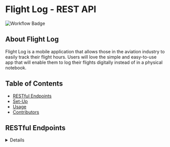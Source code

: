 # Flight Log - REST API
![Workflow Badge](https://github.com/Flight-Log/flight-log-be/actions/workflows/run-tests.yml/badge.svg)

 
## About Flight Log
Flight Log is a mobile application that allows those in the aviation industry to easily track their flight hours. Users will love the simple and easy-to-use app that will enable them to log their flights digitally instead of in a physical notebook. 

## Table of Contents
- [RESTful Endpoints](#restful-endpoints)
- [Set-Up](#set-up)
- [Usage](#usage)
- [Contributors](#contributors)

## RESTful Endpoints

<details close>

### [Get A User](https://flight-log-be-24cea5be4c8e.herokuapp.com/api/v1/users/1/) 

<details close>
    
```http
GET /api/v1/users/:id/
```

<summary>  Details </summary>
<br>
    
Parameters: <br>
```
User ID
```

| Code | Description |
| :--- | :--- |
| 200 | `OK` |

Example Value:

```json
{
    "data": {
        "id": "1",
        "type": "user",
        "attributes": {
            "first_name": "Samuel",
            "last_name": "Adams"
        }
    }
}

```

| Code | Description |
| :--- | :--- |
| 404 | `Not Found` |

Example Value:

```json
{
    "errors": [{ "detail": "User not found."}]
}
```
</details>

### [Get All Users](https://flight-log-be-24cea5be4c8e.herokuapp.com/api/v1/users/)

<details close>
    
```http
GET /api/v1/users/
```

<summary>  Details </summary>
<br>
    
Parameters: <br>
```
None
```

| Code | Description |
| :--- | :--- |
| 200 | `OK` |

Example Value:

```json
{
    "data": [{
        "id": "1",
        "type": "user",
        "attributes": {
            "first_name": "Samuel",
            "last_name": "Adams"
        }
    }, {
        "id": "2",
        "type": "user",
        "attributes": {
            "first_name": "Mike",
            "last_name": "Jones"
        }
    }]
}

```
</details>
    
### [Get All Flights for a User](https://flight-log-be-24cea5be4c8e.herokuapp.com/api/v1/users/1/flights/)

<details close>

```http
GET /api/v1/users/:id/flights/
```

<summary>  Details </summary>
<br>
    
Parameters: <br>
```
User ID
```

| Code | Description |
| :--- | :--- |
| 200 | `OK` |

Example Value:

```json
{
    "data": [
        {
            "id": "1",
            "type": "flight",
            "attributes": {
                "night_hours": "2.0",
                "day_hours": "1.0",
                "aircraft": "Boeing 737",
                "description": "great time!",
                "date": "2023-03-09",
                "start_location": "DEN",
                "end_location": "LAX",
                "role": "pilot"
            }
        },
        {
            "id": "2",
            "type": "flight",
            "attributes": {
                "night_hours": "4.0",
                "day_hours": "0.0",
                "aircraft": "Boeing 737",
                "description": "whoops we crashed!",
                "date": "2023-05-09",
                "start_location": "MIA",
                "end_location": "MSY",
                "role": "co-pilot"
            }
        },
        {
            "id": "3",
            "type": "flight",
            "attributes": {
                "night_hours": "9.0",
                "day_hours": "1.0",
                "aircraft": "Boeing 737",
                "description": "meh",
                "date": "2023-04-31",
                "start_location": "ATL",
                "end_location": "DAL",
                "role": "pilot"
            }
        }
    ]
}
```

| Code | Description |
| :--- | :--- |
| 404 | `Not Found` |

Example Value:

```json

{
    "errors": [{ "detail": "Invalid user id."}]
}
```
</details>

### Create a Flight

<details close>

```http
POST /api/v1/users/:id/flights/
```

<summary>  Details </summary>
<br>
    
Required Parameters: <br>
```
Aircraft, Date, Start Location, End Location, Role
```

Optional Parameters: <br>
```
Night Hours, Day Hours, Description
Note: Hours will default to 0 if left blank
```

| Code | Description |
| :--- | :--- |
| 201 | `OK` |

Example Value:

```json

{
    "data": {
        "id": "1",
        "type": "flight",
        "attributes": {
            "night_hours": "2.0",
            "day_hours": "1.0",
            "aircraft": "Boeing 737",
            "description": "great time!",
            "date": "2023-03-09",
            "start_location": "DEN",
            "end_location": "LAX",
            "role": "pilot"
        }
    }
}
```

| Code | Description |
| :--- | :--- |
| 422 | `Unprocessable Entity` |

Example Value:

```json

{
    "errors": [{ "detail": "All fields must be filled in."}]
}
```

</details>

---

## Set-Up
### Prerequisites
Before getting started, ensure that you have the following installed on your system:

- Python (version 3.6 or higher)
- pip (Python package manager)

### Installation
Follow these steps to set up the Django REST app:

1. Clone the repository:
```
git clone https://github.com/Flight-Log/flight-log-be.git
```

2. Navigate to the project directory:
``` 
cd flight-log-be
```

3. Create a virtual environment (optional but recommended):
```
python -m venv env
```
4. Activate the virtual environment:

macOS/Linux:
```
source env/bin/activate
```
Windows:
```
source env/Scripts/activate
```

5. Install the dependencies:
```
pip install -r requirements.txt
```

6. Run migrations:
```
python manage.py migrate
```

7. Create a superuser (admin) account:
```
python manage.py createsuperuser
```

8. Start the development server:
```
python manage.py runserver
```

The server should start running at http://127.0.0.1:8000/. You can access the admin interface at http://127.0.0.1:8000/admin/.

## Usage
Once the development server is running, you can start interacting with the API endpoints using tools like cURL, Postman, or your web browser. This API is also deployed on Heroku (links in [RESTful Endpoints section](#restful-endpoints) above).

## Contributors
- Caroline Peri
  - [LinkedIn](https://www.linkedin.com/in/carolineperi/)
  - [GitHub](https://github.com/cariperi)
- Brandon Johnson
  - [LinkedIn](https://www.linkedin.com/in/brandon-j-94b740b2/)
  - [GitHub](https://github.com/brenicillin)
- Katie Lonsdale
  - [LinkedIn](https://www.linkedin.com/in/katie-lonsdale-7b215185/)
  - [GitHub](https://github.com/KatieLonsdale)
